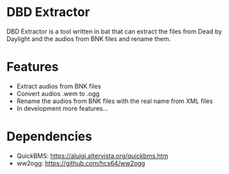# DBD Extractor
DBD Extractor is a tool written in bat that can extract the files from Dead by Daylight and the audios from BNK files and rename them.

# Features
- Extract audios from BNK files
- Convert audios .wem to .ogg
- Rename the audios from BNK files with the real name from XML files
- In development more features...

# Dependencies
- QuickBMS: https://aluigi.altervista.org/quickbms.htm
- ww2ogg: https://github.com/hcs64/ww2ogg
